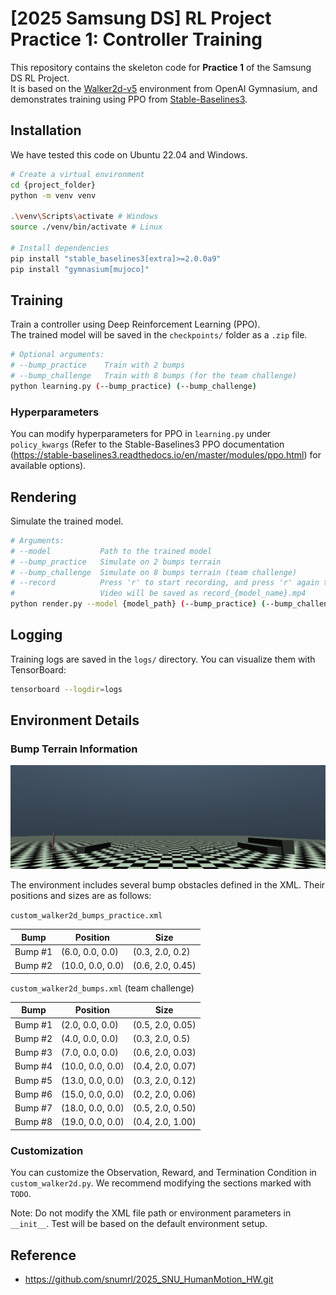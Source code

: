 # [2025 Samsung DS] RL Project Practice 1: Controller Training

This repository contains the skeleton code for **Practice 1** of the Samsung DS RL Project.  
It is based on the [Walker2d-v5](https://github.com/Farama-Foundation/Gymnasium) environment from OpenAI Gymnasium, and demonstrates training using PPO from [Stable-Baselines3](https://stable-baselines3.readthedocs.io/en/master/).

## Installation

We have tested this code on Ubuntu 22.04 and Windows.

```bash
# Create a virtual environment
cd {project_folder}
python -m venv venv

.\venv\Scripts\activate # Windows
source ./venv/bin/activate # Linux

# Install dependencies
pip install "stable_baselines3[extra]>=2.0.0a9"
pip install "gymnasium[mujoco]"
```

## Training

Train a controller using Deep Reinforcement Learning (PPO).  
The trained model will be saved in the `checkpoints/` folder as a `.zip` file.

```bash
# Optional arguments:
# --bump_practice    Train with 2 bumps
# --bump_challenge   Train with 8 bumps (for the team challenge)
python learning.py (--bump_practice) (--bump_challenge)
```

### Hyperparameters

You can modify hyperparameters for PPO in `learning.py` under `policy_kwargs` (Refer to the Stable-Baselines3 PPO documentation (https://stable-baselines3.readthedocs.io/en/master/modules/ppo.html) for available options).

## Rendering

Simulate the trained model.

```bash
# Arguments:
# --model           Path to the trained model
# --bump_practice   Simulate on 2 bumps terrain
# --bump_challenge  Simulate on 8 bumps terrain (team challenge)
# --record          Press 'r' to start recording, and press 'r' again to stop.
#                   Video will be saved as record_{model_name}.mp4
python render.py --model {model_path} (--bump_practice) (--bump_challenge) (--record)
```

## Logging

Training logs are saved in the `logs/` directory. You can visualize them with TensorBoard:

```bash
tensorboard --logdir=logs
```

## Environment Details

### Bump Terrain Information

![Simulation with bumps](./asset/obstacle.png)

The environment includes several bump obstacles defined in the XML. 
Their positions and sizes are as follows:

`custom_walker2d_bumps_practice.xml`

| Bump        | Position         | Size              |
|-------------|------------------|-------------------|
| Bump #1     | (6.0, 0.0, 0.0)  | (0.3, 2.0, 0.2)   |
| Bump #2     | (10.0, 0.0, 0.0) | (0.6, 2.0, 0.45)  |


`custom_walker2d_bumps.xml` (team challenge)

| Bump        | Position         | Size              |
|-------------|------------------|-------------------|
| Bump #1     | (2.0, 0.0, 0.0)  | (0.5, 2.0, 0.05)  |
| Bump #2     | (4.0, 0.0, 0.0)  | (0.3, 2.0, 0.5)   |
| Bump #3     | (7.0, 0.0, 0.0)  | (0.6, 2.0, 0.03)  |
| Bump #4     | (10.0, 0.0, 0.0) | (0.4, 2.0, 0.07)  |
| Bump #5     | (13.0, 0.0, 0.0) | (0.3, 2.0, 0.12)  |
| Bump #6     | (15.0, 0.0, 0.0) | (0.2, 2.0, 0.06)  |
| Bump #7     | (18.0, 0.0, 0.0) | (0.5, 2.0, 0.50)  |
| Bump #8     | (19.0, 0.0, 0.0) | (0.4, 2.0, 1.00)  |


### Customization

You can customize the Observation, Reward, and Termination Condition in `custom_walker2d.py`.  We recommend modifying the sections marked with `TODO`.

Note: Do not modify the XML file path or environment parameters in `__init__`. Test will be based on the default environment setup.


## Reference

- https://github.com/snumrl/2025_SNU_HumanMotion_HW.git

